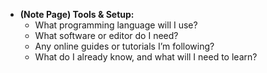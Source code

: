 - **(Note Page) Tools & Setup:**
    - What programming language will I use?
    - What software or editor do I need?
    - Any online guides or tutorials I’m following?
    - What do I already know, and what will I need to learn?